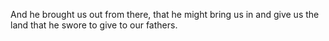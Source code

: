 And he brought us out from there, that he might bring us in and give us the land that he swore to give to our fathers.
